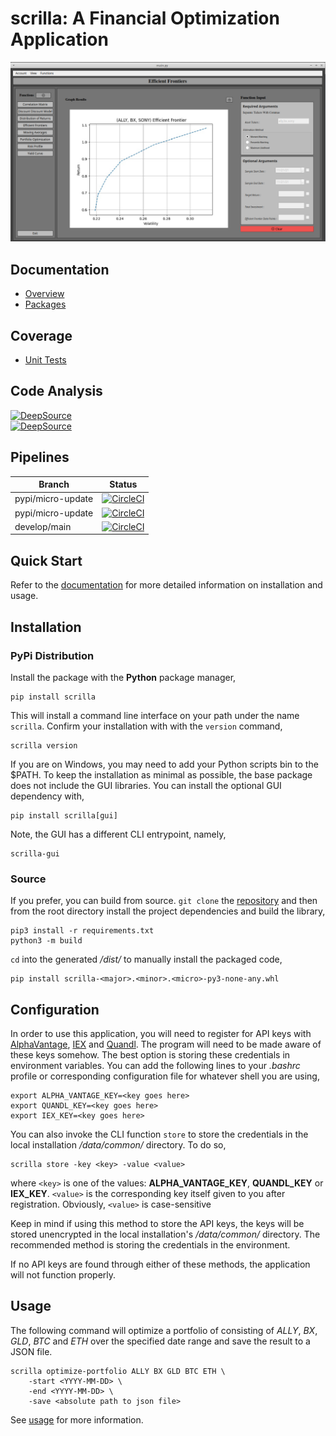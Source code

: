 # scrilla: A Financial Optimization Application

![](https://github.com/chinchalinchin/chinchalinchin/blob/main/assets/scrilla_gui_ii.png)

Documentation
---
- [Overview](https://chinchalinchin.github.io/scrilla/)
- [Packages](https://chinchalinchin.github.io/scrilla/package/index.html)

Coverage
---
- [Unit Tests](https://chinchalinchin.github.io/scrilla/coverage/index.html)

Code Analysis
---
[![DeepSource](https://deepsource.io/gh/chinchalinchin/scrilla.svg/?label=active+issues&show_trend=true&token=tD25pyXAL4uIvrccqjlwzXIU)](https://deepsource.io/gh/chinchalinchin/scrilla/?ref=repository-badge)<br/>
[![DeepSource](https://deepsource.io/gh/chinchalinchin/scrilla.svg/?label=resolved+issues&show_trend=true&token=tD25pyXAL4uIvrccqjlwzXIU)](https://deepsource.io/gh/chinchalinchin/scrilla/?ref=repository-badge)<br/>

Pipelines
---
| Branch | Status |
| ------ | ------ |
| pypi/micro-update | [![CircleCI](https://circleci.com/gh/chinchalinchin/scrilla/tree/pypi%2Fmicro-update.svg?style=svg)](https://circleci.com/gh/chinchalinchin/scrilla/tree/pypi%2Fmicro-update) |
| pypi/micro-update | [![CircleCI](https://circleci.com/gh/chinchalinchin/scrilla/tree/pypi%2Fminor-update.svg?style=svg)](https://circleci.com/gh/chinchalinchin/scrilla/tree/pypi%2Fminor-update) |
| develop/main | [![CircleCI](https://circleci.com/gh/chinchalinchin/scrilla/tree/develop%2Fmain.svg?style=svg)](https://circleci.com/gh/chinchalinchin/scrilla/tree/develop%2Fmain)| 


## Quick Start

Refer to the [documentation](https://chinchalinchin.github.io/scrilla/) for more detailed information on installation and usage.

## Installation

### PyPi Distribution

Install the package with the <b>Python</b> package manager,

```shell
pip install scrilla
``` 

This will install a command line interface on your path under the name `scrilla`. Confirm your installation with with the `version` command,

```shell
scrilla version
```

If you are on Windows, you may need to add your Python scripts bin to the $PATH. To keep the installation as minimal as possible, the base package does not include the GUI libraries. You can install the optional GUI dependency with,

```shell
pip install scrilla[gui]
```

Note, the GUI has a different CLI entrypoint, namely,

```shell
scrilla-gui
```

### Source

If you prefer, you can build from source. `git clone` the [repository](https://github.com/chinchalinchin/scrilla) and then from the root directory install the project dependencies and build the library,

```shell
pip3 install -r requirements.txt
python3 -m build
```

`cd` into the generated <i>/dist/</i>  to manually install the packaged code,

```
pip install scrilla-<major>.<minor>.<micro>-py3-none-any.whl
```

## Configuration

In order to use this application, you will need to register for API keys with [AlphaVantage](https://www.alphavantage.co), [IEX](https://iexcloud.io/) and [Quandl](https://www.quandl.com/). The program will need to be made aware of these keys somehow. The best option is storing these credentials in environment variables. You can add the following lines to your <i>.bashrc</i> profile or corresponding configuration file for whatever shell you are using,

```shell
export ALPHA_VANTAGE_KEY=<key goes here>
export QUANDL_KEY=<key goes here>
export IEX_KEY=<key goes here>
```

You can also invoke the CLI function `store` to store the credentials in the local installation <i>/data/common/</i> directory. To do so,

```shell
scrilla store -key <key> -value <value>
```

where `<key>` is one of the values: **ALPHA_VANTAGE_KEY**, **QUANDL_KEY** or **IEX_KEY**. `<value>` is the corresponding key itself given to you after registration. Obviously, `<value>` is case-sensitive

Keep in mind if using this method to store the API keys, the keys will be stored unencrypted in the local installation's <i>/data/common/</i> directory. The recommended method is storing the credentials in the environment. 

If no API keys are found through either of these methods, the application will not function properly.

## Usage

The following command will optimize a portfolio of consisting of *ALLY*, *BX*, *GLD*, *BTC* and *ETH* over the specified date range and save the result to a JSON file.

```shell
scrilla optimize-portfolio ALLY BX GLD BTC ETH \
    -start <YYYY-MM-DD> \
    -end <YYYY-MM-DD> \
    -save <absolute path to json file> 
```

See [usage](https://chinchalinchin.github.io/scrilla/USAGE.html) for more information.